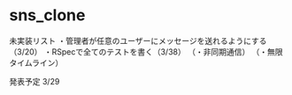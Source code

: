 # sns_clone
未実装リスト
・管理者が任意のユーザーにメッセージを送れるようにする（3/20）
・RSpecで全てのテストを書く（3/38）
（・非同期通信）
（・無限タイムライン）

発表予定 3/29
